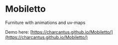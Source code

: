 # Mobiletto
Furniture with animations and uv-maps

Demo here:
[https://charcantus.github.io/Mobiletto/](https://charcantus.github.io/Mobiletto/)
